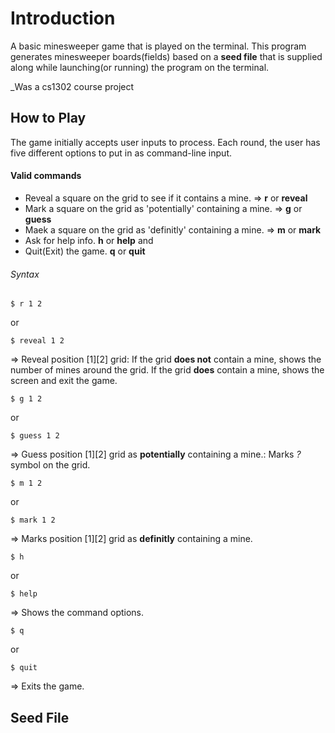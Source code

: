 # Introduction 
A basic minesweeper game that is played on the terminal.
This program generates minesweeper boards(fields) based on a **seed file** that is supplied along while launching(or running) the program on the terminal.


_Was a cs1302 course project 


## How to Play
The game initially accepts user inputs to process. Each round, the user has five different options to put in as command-line input.

#### Valid commands
* Reveal a square on the grid to see if it contains a mine. => **r** or **reveal**
* Mark a square on the grid as 'potentially' containing a mine. => **g** or **guess**
* Maek a square on the grid as 'definitly' containing a mine. => **m** or **mark**
* Ask for help info. **h** or **help**
and
* Quit(Exit) the game. **q** or **quit**

###### Syntax
```
$ r 1 2
```
or
```
$ reveal 1 2
```
=> Reveal position [1][2] grid:
If the grid **does not** contain a mine, shows the number of mines around the grid.
If the grid **does** contain a mine, shows the <game over> screen and exit the game.

```
$ g 1 2
```
or
```
$ guess 1 2
```
=> Guess position [1][2] grid as **potentially** containing a mine.:
Marks _?_ symbol on the grid.

```
$ m 1 2
```
or
```
$ mark 1 2
```
=> Marks position [1][2] grid as **definitly** containing a mine.

```
$ h
```
or
```
$ help
```
=> Shows the command options.

```
$ q
```
or
```
$ quit
```
=> Exits the game.


## Seed File

